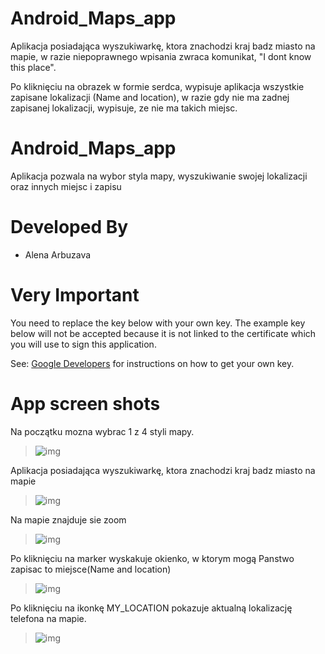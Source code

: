 # Android_Maps_app

Aplikacja posiadająca wyszukiwarkę, ktora znachodzi kraj badz miasto na mapie, w razie niepoprawnego wpisania zwraca komunikat,
"I dont know this place".


Po kliknięciu na obrazek w formie serdca, wypisuje aplikacja wszystkie zapisane lokalizacji (Name and location),
w razie gdy nie ma zadnej zapisanej lokalizacji, wypisuje, ze nie ma takich miejsc.



Android_Maps_app
================

Aplikacja pozwala na wybor styla mapy,  wyszukiwanie swojej lokalizacji oraz innych miejsc i zapisu 


Developed By
================

* Alena Arbuzava



Very Important
================

You need to replace the key below with your own key. The example key below will not be accepted because it is not linked to the certificate which you will use to sign this application.

See: <a href="https://developers.google.com/maps/documentation/android/start">Google Developers</a> for instructions on how to get your own key.




App screen shots
================

Na początku mozna wybrac 1 z 4 styli mapy.
>![img](style.png) 




Aplikacja posiadająca wyszukiwarkę, ktora znachodzi kraj badz miasto na mapie
>![img](poland.png) 



Na mapie znajduje sie zoom 
>![img](zoom.png) 


Po kliknięciu na marker wyskakuje okienko, w ktorym mogą Panstwo zapisac to miejsce(Name and location)
>![img](dialog.png) 


Po kliknięciu na ikonkę MY_LOCATION pokazuje aktualną lokalizację telefona na mapie.
>![img](loc.png) 



